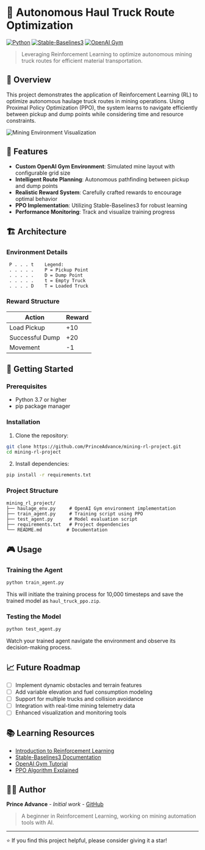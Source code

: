 # 🚛 Autonomous Haul Truck Route Optimization

[![Python](https://img.shields.io/badge/Python-3.7%2B-blue)](https://www.python.org/)
[![Stable-Baselines3](https://img.shields.io/badge/Stable--Baselines3-Latest-green)](https://stable-baselines3.readthedocs.io/)
[![OpenAI Gym](https://img.shields.io/badge/OpenAI-Gym-red)](https://gym.openai.com/)

> Leveraging Reinforcement Learning to optimize autonomous mining truck routes for efficient material transportation.

## 📖 Overview

This project demonstrates the application of Reinforcement Learning (RL) to optimize autonomous haulage truck routes in mining operations. Using Proximal Policy Optimization (PPO), the system learns to navigate efficiently between pickup and dump points while considering time and resource constraints.

![Mining Environment Visualization](path/to/environment_image.png)

## 🎯 Features

- **Custom OpenAI Gym Environment**: Simulated mine layout with configurable grid size
- **Intelligent Route Planning**: Autonomous pathfinding between pickup and dump points
- **Realistic Reward System**: Carefully crafted rewards to encourage optimal behavior
- **PPO Implementation**: Utilizing Stable-Baselines3 for robust learning
- **Performance Monitoring**: Track and visualize training progress

## 🏗️ Architecture

### Environment Details
```
 P . . . t    Legend:
 . . . . .    P = Pickup Point
 . . . . .    D = Dump Point
 . . . . .    t = Empty Truck
 . . . . D    T = Loaded Truck
```

### Reward Structure
| Action | Reward |
|--------|---------|
| Load Pickup | +10 |
| Successful Dump | +20 |
| Movement | -1 |

## 🚀 Getting Started

### Prerequisites
- Python 3.7 or higher
- pip package manager

### Installation

1. Clone the repository:
```bash
git clone https://github.com/PrinceAdvance/mining-rl-project.git
cd mining-rl-project
```

2. Install dependencies:
```bash
pip install -r requirements.txt
```

### Project Structure
```
mining_rl_project/
├── haulage_env.py     # OpenAI Gym environment implementation
├── train_agent.py     # Training script using PPO
├── test_agent.py      # Model evaluation script
├── requirements.txt   # Project dependencies
└── README.md         # Documentation
```

## 🎮 Usage

### Training the Agent
```bash
python train_agent.py
```
This will initiate the training process for 10,000 timesteps and save the trained model as `haul_truck_ppo.zip`.

### Testing the Model
```bash
python test_agent.py
```
Watch your trained agent navigate the environment and observe its decision-making process.

## 📈 Future Roadmap

- [ ] Implement dynamic obstacles and terrain features
- [ ] Add variable elevation and fuel consumption modeling
- [ ] Support for multiple trucks and collision avoidance
- [ ] Integration with real-time mining telemetry data
- [ ] Enhanced visualization and monitoring tools

## 📚 Learning Resources

- [Introduction to Reinforcement Learning](https://spinningup.openai.com/en/latest/spinningup/rl_intro.html)
- [Stable-Baselines3 Documentation](https://stable-baselines3.readthedocs.io/)
- [OpenAI Gym Tutorial](https://gym.openai.com/docs/)
- [PPO Algorithm Explained](https://openai.com/blog/openai-baselines-ppo/)


## 🙋‍♂️ Author

**Prince Advance** - *Initial work* - [GitHub](https://github.com/PrinceAdvance)

> A beginner in Reinforcement Learning, working on mining automation tools with AI.

---
⭐ If you find this project helpful, please consider giving it a star!
